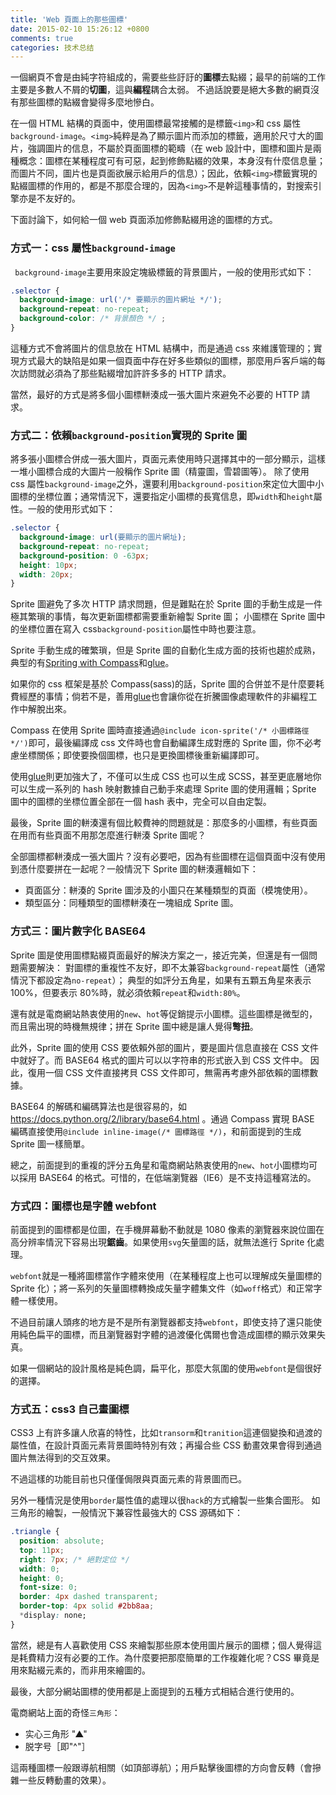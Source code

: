 ```yaml
---
title: 'Web 頁面上的那些圖標'
date: 2015-02-10 15:26:12 +0800
comments: true
categories: 技术总结
---
```


一個網頁不會是由純字符組成的，需要些些訏訏的**圖標**去點綴；最早的前端的工作主要是多數人不屑的**切圖**，這與**編程**耦合太弱。
不過話說要是絕大多數的網頁沒有那些圖標的點綴會變得多麼地慘白。

在一個 HTML 結構的頁面中，使用圖標最常接觸的是標籤`<img>`和 css 屬性`background-image`。`<img>`純粹是為了顯示圖片而添加的標籤，適用於尺寸大的圖片，強調圖片的信息，不屬於頁面圖標的範疇（在 web 設計中，圖標和圖片是兩種概念：圖標在某種程度可有可惡，起到修飾點綴的效果，本身沒有什麼信息量；而圖片不同，圖片也是頁面欲展示給用戶的信息）；因此，依賴`<img>`標籤實現的點綴圖標的作用的，都是不那麼合理的，因為`<img>`不是幹這種事情的，對搜索引擎亦是不友好的。

下面討論下，如何給一個 web 頁面添加修飾點綴用途的圖標的方式。

### 方式一：css 屬性`background-image`

` background-image`主要用來設定塊級標籤的背景圖片，一般的使用形式如下：

```css
.selector {
  background-image: url('/* 要顯示的圖片網址 */');
  background-repeat: no-repeat;
  background-color: /* 背景顏色 */ ;
}
```

這種方式不會將圖片的信息放在 HTML 結構中，而是通過 css 來維護管理的；實現方式最大的缺陷是如果一個頁面中存在好多些類似的圖標，那麼用戶客戶端的每次訪問就必須為了那些點綴增加許許多多的 HTTP 請求。

當然，最好的方式是將多個小圖標軿湊成一張大圖片來避免不必要的 HTTP 請求。

### 方式二：依賴`background-position`實現的 Sprite 圖

將多張小圖標合併成一張大圖片，頁面元素使用時只選擇其中的一部分顯示，這樣一堆小圖標合成的大圖片一般稱作 Sprite 圖（精靈圖，雪碧圖等）。
除了使用 css 屬性`background-image`之外，還要利用`background-position`來定位大圖中小圖標的坐標位置；通常情況下，還要指定小圖標的長寬信息，即`width`和`height`屬性。一般的使用形式如下：

```css
.selector {
  background-image: url(要顯示的圖片網址);
  background-repeat: no-repeat;
  background-position: 0 -63px;
  height: 10px;
  width: 20px;
}
```

Sprite 圖避免了多次 HTTP 請求問題，但是難點在於 Sprite 圖的手動生成是一件極其繁瑣的事情，每次更新圖標都需要重新繪製 Sprite 圖；
小圖標在 Sprite 圖中的坐標位置在寫入 css`background-position`屬性中時也要注意。

Sprite 手動生成的確繁瑣，但是 Sprite 圖的自動化生成方面的技術也趨於成熟，典型的有[Spriting with Compass](http://compass-style.org/help/tutorials/spriting/)和[glue](https://github.com/jorgebastida/glue)。

如果你的 css 框架是基於 Compass(sass)的話，Sprite 圖的合併並不是什麼要耗費經歷的事情；倘若不是，善用[glue](https://github.com/jorgebastida/glue)也會讓你從在折騰圖像處理軟件的非編程工作中解脫出來。

Compass 在使用 Sprite 圖時直接通過`@include icon-sprite('/* 小圖標路徑 */')`即可，最後編譯成 css 文件時也會自動編譯生成對應的 Sprite 圖，你不必考慮坐標關係；即使要換個圖標，也只是更換圖標後重新編譯即可。

使用[glue](https://github.com/jorgebastida/glue)則更加強大了，不僅可以生成 CSS 也可以生成 SCSS，甚至更底層地你可以生成一系列的 hash 映射數據自己動手來處理 Sprite 圖的使用邏輯；Sprite 圖中的圖標的坐標位置全部在一個 hash 表中，完全可以自由定製。

最後，Sprite 圖的軿湊還有個比較費神的問題就是：那麼多的小圖標，有些頁面在用而有些頁面不用那怎麼進行軿湊 Sprite 圖呢？

全部圖標都軿湊成一張大圖片？沒有必要吧，因為有些圖標在這個頁面中沒有使用到憑什麼要拼在一起呢？一般情況下 Sprite 圖的軿湊邏輯如下：

- 頁面區分：軿湊的 Sprite 圖涉及的小圖只在某種類型的頁面（模塊使用）。
- 類型區分：同種類型的圖標軿湊在一塊組成 Sprite 圖。

### 方式三：圖片數字化 BASE64

Sprite 圖是使用圖標點綴頁面最好的解決方案之一，接近完美，但還是有一個問題需要解決：
對圖標的重複性不友好，即不太兼容`background-repeat`屬性（通常情況下都設定為`no-repeat`）；
典型的如評分五角星，如果有五顆五角星來表示 100%，但要表示 80%時，就必須依賴`repeat`和`width:80%`。

還有就是電商網站熱衷使用的`new`、`hot`等促銷提示小圖標。這些圖標是微型的，而且需出現的時機無規律；拼在 Sprite 圖中總是讓人覺得**彆扭**。

此外，Sprite 圖的使用 CSS 要依賴外部的圖片，要是圖片信息直接在 CSS 文件中就好了。而 BASE64 格式的圖片可以以字符串的形式嵌入到 CSS 文件中。
因此，復用一個 CSS 文件直接拷貝 CSS 文件即可，無需再考慮外部依賴的圖標數據。

BASE64 的解碼和編碼算法也是很容易的，如 https://docs.python.org/2/library/base64.html 。通過 Compass 實現 BASE 編碼直接使用`@include inline-image(/* 圖標路徑 */)`，和前面提到的生成 Sprite 圖一樣簡單。

總之，前面提到的重複的評分五角星和電商網站熱衷使用的`new`、`hot`小圖標均可以採用 BASE64 的格式。可惜的，在低端瀏覽器（IE6）是不支持這種寫法的。

### 方式四：圖標也是字體 webfont

前面提到的圖標都是位圖，在手機屏幕動不動就是 1080 像素的瀏覽器來說位圖在高分辨率情況下容易出現**鋸齒**。如果使用`svg`矢量圖的話，就無法進行 Sprite 化處理。

`webfont`就是一種將圖標當作字體來使用（在某種程度上也可以理解成矢量圖標的 Sprite 化）；將一系列的矢量圖標轉換成矢量字體集文件（如`woff`格式）和正常字體一樣使用。

不過目前讓人頭疼的地方是不是所有瀏覽器都支持`webfont`，即使支持了還只能使用純色扁平的圖標，而且瀏覽器對字體的過渡優化偶爾也會造成圖標的顯示效果失真。

如果一個網站的設計風格是純色調，扁平化，那麼大氛圍的使用`webfont`是個很好的選擇。

### 方式五：css3 自己畫圖標

CSS3 上有許多讓人欣喜的特性，比如`transorm`和`tranition`這連個變換和過渡的屬性值，在設計頁面元素背景圖時特別有效；再撮合些 CSS 動畫效果會得到通過圖片無法得到的交互效果。

不過這樣的功能目前也只僅僅侷限與頁面元素的背景圖而已。

另外一種情況是使用`border`屬性值的處理以很`hack`的方式繪製一些集合圖形。
如三角形<i class="fa fa-caret-up fa-fw"></i>的繪製，一般情況下兼容性最強大的 CSS 源碼如下：

```css
.triangle {
  position: absolute;
  top: 11px;
  right: 7px; /* 絕對定位 */
  width: 0;
  height: 0;
  font-size: 0;
  border: 4px dashed transparent;
  border-top: 4px solid #2bb8aa;
  *display: none;
}
```

當然，總是有人喜歡使用 CSS 來繪製那些原本使用圖片展示的圖標；個人覺得這是耗費精力沒有必要的工作。為什麼要把那麼簡單的工作複雜化呢？CSS 畢竟是用來點綴元素的，而非用來繪圖的。

最後，大部分網站圖標的使用都是上面提到的五種方式相結合進行使用的。

電商網站上面的奇怪`三角形`：

- 实心三角形 "▲"
- 脱字号［即"^"］

這兩種圖標一般跟導航相關（如頂部導航）；用戶點擊後圖標的方向會反轉（會摻雜一些反轉動畫的效果）。
